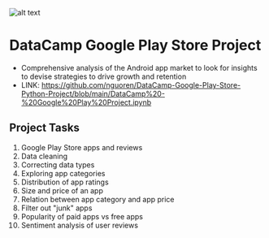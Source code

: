![alt text](https://i.imgur.com/mhY2wRL.png)
# DataCamp Google Play Store Project
- Comprehensive analysis of the Android app market to look for insights to devise strategies to drive growth and retention
- LINK: https://github.com/nguoren/DataCamp-Google-Play-Store-Python-Project/blob/main/DataCamp%20-%20Google%20Play%20Project.ipynb

## Project Tasks
1. Google Play Store apps and reviews
2. Data cleaning
3. Correcting data types
4. Exploring app categories
5. Distribution of app ratings
6. Size and price of an app
7. Relation between app category and app price
8. Filter out "junk" apps
9. Popularity of paid apps vs free apps
10. Sentiment analysis of user reviews
